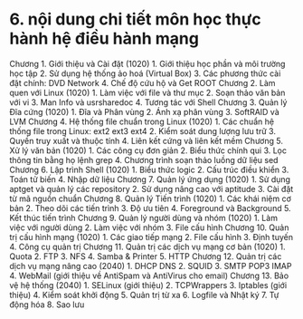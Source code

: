 # 6. nội dung chi tiết môn học thực hành hệ điều hành mạng
Chương 1. Giới thiệu và Cài đặt (1020) 1. Giới thiệu học phần và môi trường học tập 2. Sử dụng hệ thống ảo hoá (Virtual Box) 3. Các phương thức cài đặt chính: DVD Network 4. Chế độ cứu hộ và Get ROOT Chương 2. Làm quen với Linux (1020) 1. Làm việc với file và thư mục 2. Soạn thảo văn bản với vi 3. Man Info và usrsharedoc 4. Tương tác với Shell Chương 3. Quản lý Đĩa cứng (1020) 1. Đĩa và Phân vùng 2. Ánh xạ phân vùng 3. SoftRAID và LVM Chương 4. Hệ thống file chuẩn trong Linux (1020) 1. Các chuẩn hệ thống file trong Linux: ext2 ext3 ext4 2. Kiểm soát dung lượng lưu trữ 3. Quyền truy xuất và thuộc tính 4. Liên kết cứng và liên kết mềm Chương 5. Xử lý văn bản (1020) 1. Các công cụ đơn giản 2. Biểu thức chính qui 3. Lọc thông tin bằng họ lệnh grep 4. Chương trình soạn thảo luồng dữ liệu sed Chương 6. Lập trình Shell (1020) 1. Biểu thức logic 2. Cấu trúc điều khiển 3. Toán tử biến 4. Nhập dữ liệu Chương 7. Quản lý ứng dụng (1020) 1. Sử dụng aptget và quản lý các repository 2. Sử dụng nâng cao với aptitude 3. Cài đặt từ mã nguồn chuẩn Chương 8. Quản lý Tiến trình (1020) 1. Các khái niệm cơ bản 2. Theo dõi các tiến trình 3. Độ ưu tiên 4. Foreground và Background 5. Kết thúc tiến trình Chương 9. Quản lý người dùng và nhóm (1020) 1. Làm việc với người dùng 2. Làm việc với nhóm 3. File cấu hình Chương 10. Quản trị cấu hình mạng (1020) 1. Các giao tiếp mạng 2. File cấu hình 3. Định tuyến 4. Công cụ quản trị Chương 11. Quản trị các dịch vụ mạng cơ bản (1020) 1. Quota 2. FTP 3. NFS 4. Samba & Printer 5. HTTP Chương 12. Quản trị các dịch vụ mạng nâng cao (2040) 1. DHCP DNS 2. SQUID 3. SMTP POP3 IMAP 4. WebMail (giới thiệu về AntiSpam và AntiVirus cho email) Chương 13. Bảo vệ hệ thống (2040) 1. SELinux (giới thiệu) 2. TCPWrappers 3. Iptables (giới thiệu) 4. Kiểm soát khởi động 5. Quản trị từ xa 6. Logfile và Nhật ký 7. Tự động hóa 8. Sao lưu
